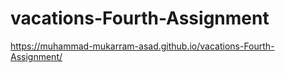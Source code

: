 # vacations-Fourth-Assignment
 https://muhammad-mukarram-asad.github.io/vacations-Fourth-Assignment/
